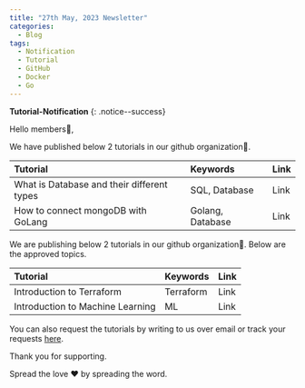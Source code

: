 ```yaml
---
title: "27th May, 2023 Newsletter"
categories:
  - Blog
tags:
  - Notification
  - Tutorial
  - GitHub
  - Docker
  - Go
---
```


**Tutorial-Notification** 
{: .notice--success}

Hello members👋,  

We have published below 2 tutorials in our github organization🏫.

| **Tutorial** | **Keywords** | **Link** |
|:-----|:-----|:-----|
|  What is Database and their different types | SQL, Database | Link |
|  How to connect mongoDB with GoLang      | Golang, Database | Link |
We are publishing below 2 tutorials in our github organization🏫. Below are the approved topics.

| **Tutorial** | **Keywords** | **Link** |
|:-----|:-----|:-----|
|  Introduction to Terraform | Terraform | Link |
|  Introduction to Machine Learning      | ML | Link |

You can also request the tutorials by writing to us over email or track your
requests [here](https://github.com/brightwave-labs/requested-tutorials/blob/main/README.md).

Thank you for supporting.

Spread the love ❤️ by spreading the word.
